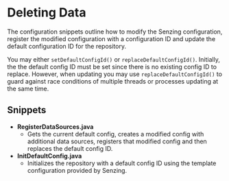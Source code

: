 # Deleting Data

The configuration snippets outline how to modify the Senzing configuration, register the modified configuration with a configuration ID and update the default configuration ID for the repository.

You may either `setDefaultConfigId()` or `replaceDefaultConfigId()`.  Initially, the the default config ID must be set since there is no existing config ID to replace.  However, when updating you may use `replaceDefaultConfigId()` to guard against race conditions of multiple threads or processes updating at the same time.

## Snippets

* **RegisterDataSources.java**
  * Gets the current default config, creates a modified config with additional data sources, registers that modified config and then replaces the default config ID.
* **InitDefaultConfig.java**
  * Initializes the repository with a default config ID using the template configuration provided by Senzing.
